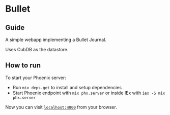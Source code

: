 # Bullet

## Guide
A simple webapp implementing a Bullet Journal.

Uses CubDB as the datastore.

## How to run
To start your Phoenix server:

  * Run `mix deps.get` to install and setup dependencies
  * Start Phoenix endpoint with `mix phx.server` or inside IEx with `iex -S mix phx.server`

Now you can visit [`localhost:4000`](http://localhost:4000) from your browser.

